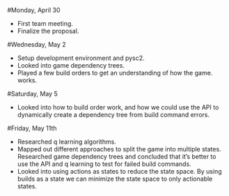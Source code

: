 #Monday, April 30
- First team meeting.
- Finalize the proposal.

#Wednesday, May 2
- Setup development environment and pysc2.
- Looked into game dependency trees.
- Played a few build orders to get an understanding of how the game. works.

#Saturday, May 5
- Looked into how to build order work, and how we could use the API to dynamically create a dependency tree from build command errors.

#Friday, May 11th
- Researched q learning algorithms.
- Mapped out different approaches to split the game into multiple states.
Researched game dependency trees and concluded that it’s better to use the API and q learning to test for failed build commands.   
- Looked into using actions as states to reduce the state space. By using builds as a state we can minimize the state space to only actionable states.
